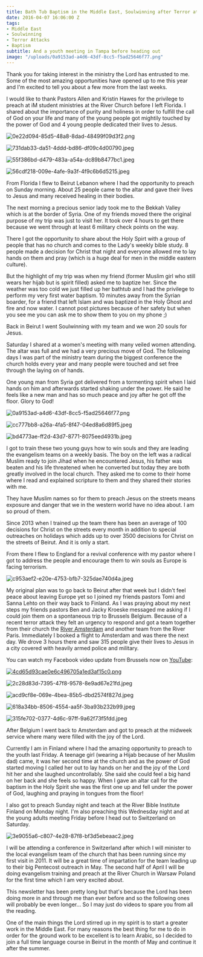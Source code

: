 ```yaml
---
title: Bath Tub Baptism in the Middle East, Soulwinning after Terror attack in Brussels
date: 2016-04-07 16:06:00 Z
tags:
- Middle East
- Soulwinning
- Terror Attacks
- Baptism
subtitle: And a youth meeting in Tampa before heading out
image: "/uploads/0a9153ad-a4d6-43df-8cc5-f5ad25646f77.png"
---
```


Thank you for taking interest in the ministry the Lord has entrusted to me. Some of the most amazing opportunities have opened up to me this year and I'm excited to tell you about a few more from the last weeks.

I would like to thank Pastors Allen and Kristin Hawes for the privilege to preach at iM student ministries at the River Church before I left Florida. I shared about the importance of purity and holiness in order to fulfill the call of God on your life and many of the young people got mightily touched by the power of God and 4 young people dedicated their lives to Jesus.

![0e22d094-85d5-48a8-8dad-48499f09d3f2.png](/uploads/0e22d094-85d5-48a8-8dad-48499f09d3f2.png)

![731dab33-da51-4ddd-bd86-df09c4d00790.jpeg](/uploads/731dab33-da51-4ddd-bd86-df09c4d00790.jpeg)

![55f386bd-d479-483a-a54a-dc89b8477bc1.jpeg](/uploads/55f386bd-d479-483a-a54a-dc89b8477bc1.jpeg)

![56cdf218-009e-4afe-9a3f-4f9c6b6d5215.jpeg](/uploads/56cdf218-009e-4afe-9a3f-4f9c6b6d5215.jpeg)

From Florida I flew to Beirut Lebanon where I had the opportunity to preach on Sunday morning. About 25 people came to the altar and gave their lives to Jesus and many received healing in their bodies.

The next morning a precious senior lady took me to the Bekkah Valley which is at the border of Syria. One of my friends moved there the original purpose of my trip was just to visit her. It took over 4 hours to get there because we went through at least 6 military check points on the way. 

There I got the opportunity to share about the Holy Spirt with a group of people that has no church and comes to the Lady's weekly bible study. 8 people made a decision for Christ that night and everyone allowed me to lay hands on them and pray (which is a huge deal for men in the middle eastern culture).

But the highlight of my trip was when my friend (former Muslim girl who still wears her hijab but is spirit filled) asked me to baptize her. Since the weather was too cold we just filled up her bathtub and I had the privilege to perform my very first water baptism. 10 minutes away from the Syrian boarder, for a friend that left Islam and was baptized in the Holy Ghost and fire and now water. I cannot post pictures because of her safety but when you see me you can ask me to show them to you on my phone ;)

Back in Beirut I went Soulwinning with my team and we won 20 souls for Jesus.

Saturday I shared at a women's meeting with many veiled women attending. The altar was full and we had a very precious move of God.
The following days I was part of the ministry team during the biggest conference the church holds every year and many people were touched and set free through the laying on of hands.

One young man from Syria got delivered from a tormenting spirit when I laid hands on him and afterwards started shaking under the power. He said he feels like a new man and has so much peace and joy after he got off the floor. Glory to God!

![0a9153ad-a4d6-43df-8cc5-f5ad25646f77.png](/uploads/0a9153ad-a4d6-43df-8cc5-f5ad25646f77.png)

![cc777bb8-a26a-4fa5-8f47-04ed8a6d89f5.jpeg](/uploads/cc777bb8-a26a-4fa5-8f47-04ed8a6d89f5.jpeg)

![bd4773ae-ff2d-43d7-8771-8075eed4931b.jpeg](/uploads/bd4773ae-ff2d-43d7-8771-8075eed4931b.jpeg)

I got to train these two young guys how to win souls and they are leading the evangelism teams on a weekly basis. The boy on the left was a radical Muslim ready to join Jihad when he encountered Jesus, his father was beaten and his life threatened when he converted but today they are both greatly involved in the local church. They asked me to come to their home where I read and explained scripture to them and they shared their stories with me.

They have Muslim names so for them to preach Jesus on the streets means exposure and danger that we in the western world have no idea about. I am so proud of them.

Since 2013 when I trained up the team there has been an average of 100 decisions for Christ on the streets every month in addition to special outreaches on holidays which adds up to over  3500 decisions for Christ on the streets of Beirut. And it is only a start.

From there I flew to England for a revival conference with my pastor where I got to address the people and encourage them to win souls as Europe is facing terrorism.

![c953aef2-e20e-4753-bfb7-325dae740d4a.jpeg](/uploads/c953aef2-e20e-4753-bfb7-325dae740d4a.jpeg)

My original plan was to go back to Beirut after that week but I didn't feel peace about leaving Europe yet so I joined my friends pastors Tomi and Sanna Lehto on their way back to Finland. As I was praying about my next steps my friends pastors Ben and Jacky Kroeske messaged me asking if I could join them on a spontaneous trip to Brussels Belgium. Because of a recent terror attack they felt an urgency to respond and got a team together from their church the [River Amsterdam](http://riveramsterdam.com/) and another team from the River Paris. Immediately I booked a flight to Amsterdam and was there the next day. We drove 3 hours there and saw 315 people give their lives to Jesus in a city covered with heavily armed police and military. 

You can watch my Facebook video update from Brussels now on [YouTube](http://youtu.be/Mgf-ySyA56U):

[![4cd65d93cae0e6c496705a1ed3af15c0.png](/uploads/4cd65d93cae0e6c496705a1ed3af15c0.png)](http://youtu.be/Mgf-ySyA56U)

![2c28d83d-7395-47f8-9578-8e9ad67e21fd.jpeg](/uploads/2c28d83d-7395-47f8-9578-8e9ad67e21fd.jpeg)

![acd9cf8e-069e-4bea-85b5-dbd2574f827d.jpeg](/uploads/acd9cf8e-069e-4bea-85b5-dbd2574f827d.jpeg)

![618a34bb-8506-4554-aa5f-3ba93b232b99.jpeg](/uploads/618a34bb-8506-4554-aa5f-3ba93b232b99.jpg)

![315fe702-0377-4d6c-97ff-9a62f73f5fdd.jpeg](/uploads/315fe702-0377-4d6c-97ff-9a62f73f5fdd.jpeg)


After Belgium I went back to Amsterdam and got to preach at the midweek service where many were filled with the joy of the Lord.

Currently I am in Finland where I had the amazing opportunity to preach to the youth last Friday. A teenage girl (wearing a Hijab because of her Muslim dad) came, it was her second time at the church and as the power of God started moving I called her out to lay hands on her and the joy of the Lord hit her and she laughed uncontrollably. She said she could feel a big hand on her back and she feels so happy. When I gave an altar call for the baptism in the Holy Spirit she was the first one up and fell under the power of God, laughing and praying in tongues from the floor! 

I also got to preach Sunday night and teach at the River Bible Institute Finland on Monday night. I'm also preaching this Wednesday night and at the young adults meeting Friday before I head out to Switzerland on Saturday.

![3e9055a6-c807-4e28-87f8-bf3d5ebeaac2.jpeg](/uploads/3e9055a6-c807-4e28-87f8-bf3d5ebeaac2.jpeg)

I will be attending a conference in Switzerland after which I will minister to the local evangelism team of the church that has been running since my first visit in 2011. It will be a great time of impartation for the team leading up to their big Pentecost outreach in May. The second half of April I will be doing evangelism training and preach at the River Church in Warsaw Poland for the first time which I am very excited about.

This newsletter has been pretty long but that's because the Lord has been doing more in and through me than ever before and so the following ones will probably be even longer... So I may just do videos to spare you from all the reading. 

One of the main things the Lord stirred up in my spirit is to start a greater work in the Middle East. For many reasons the best thing for me to do in order for the ground work to be excellent is to learn Arabic, so I decided to join a full time language course in Beirut in the month of May and continue it after the summer. 
